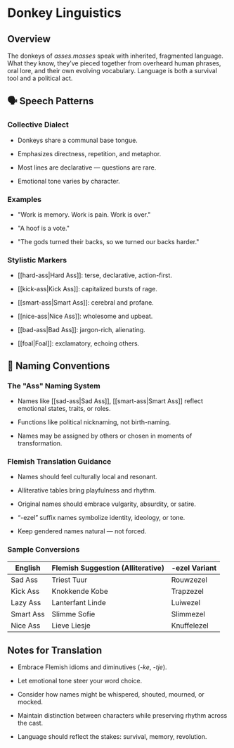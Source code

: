 # Donkey Linguistics

## Overview

The donkeys of _asses.masses_ speak with inherited, fragmented language. What they know, they’ve pieced together from overheard human phrases, oral lore, and their own evolving vocabulary. Language is both a survival tool and a political act.

## 🗣️ Speech Patterns

### Collective Dialect

- Donkeys share a communal base tongue.
    
- Emphasizes directness, repetition, and metaphor.
    
- Most lines are declarative — questions are rare.
    
- Emotional tone varies by character.
    

### Examples

- "Work is memory. Work is pain. Work is over."
    
- "A hoof is a vote."
    
- "The gods turned their backs, so we turned our backs harder."
    

### Stylistic Markers

- [[hard-ass|Hard Ass]]: terse, declarative, action-first.
    
- [[kick-ass|Kick Ass]]: capitalized bursts of rage.
    
- [[smart-ass|Smart Ass]]: cerebral and profane.
    
- [[nice-ass|Nice Ass]]: wholesome and upbeat.
    
- [[bad-ass|Bad Ass]]: jargon-rich, alienating.
    
- [[foal|Foal]]: exclamatory, echoing others.
    

## 🐴 Naming Conventions

### The "Ass" Naming System

- Names like [[sad-ass|Sad Ass]], [[smart-ass|Smart Ass]] reflect emotional states, traits, or roles.
    
- Functions like political nicknaming, not birth-naming.
    
- Names may be assigned by others or chosen in moments of transformation.
    

### Flemish Translation Guidance

- Names should feel culturally local and resonant.
    
- Alliterative tables bring playfulness and rhythm.
    
- Original names should embrace vulgarity, absurdity, or satire.
    
- “-ezel” suffix names symbolize identity, ideology, or tone.
    
- Keep gendered names natural — not forced.
    

### Sample Conversions

|English|Flemish Suggestion (Alliterative)|-ezel Variant|
|---|---|---|
|Sad Ass|Triest Tuur|Rouwzezel|
|Kick Ass|Knokkende Kobe|Trapzezel|
|Lazy Ass|Lanterfant Linde|Luiwezel|
|Smart Ass|Slimme Sofie|Slimmezel|
|Nice Ass|Lieve Liesje|Knuffelezel|

## Notes for Translation

- Embrace Flemish idioms and diminutives (_-ke_, _-tje_).
    
- Let emotional tone steer your word choice.
    
- Consider how names might be whispered, shouted, mourned, or mocked.
    
- Maintain distinction between characters while preserving rhythm across the cast.
    
- Language should reflect the stakes: survival, memory, revolution.